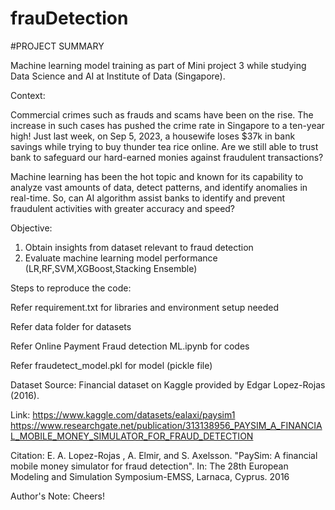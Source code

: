 # frauDetection

#PROJECT SUMMARY

Machine learning model training as part of Mini project 3 while studying Data Science and AI at Institute of Data (Singapore).




Context: 

Commercial crimes such as frauds and scams have been on the rise. 
The increase in such cases has pushed the crime rate in Singapore to a ten-year high!
Just last week, on Sep 5, 2023, a housewife loses $37k in bank savings while trying to buy thunder tea rice online.
Are we still able to trust bank to safeguard our hard-earned monies against fraudulent transactions?

Machine learning has been the hot topic and known for its capability to analyze vast amounts of data, detect patterns, and identify anomalies in real-time.
So, can AI algorithm assist banks to identify and prevent fraudulent activities with greater accuracy and speed? 




Objective:

1. Obtain insights from dataset relevant to fraud detection
2. Evaluate machine learning model performance (LR,RF,SVM,XGBoost,Stacking Ensemble)



Steps to reproduce the code: 

Refer requirement.txt for libraries and environment setup needed

Refer data folder for datasets

Refer Online Payment Fraud detection ML.ipynb for codes

Refer fraudetect_model.pkl for model (pickle file) 


Dataset Source: Financial dataset on Kaggle provided by Edgar Lopez-Rojas (2016). 

Link: https://www.kaggle.com/datasets/ealaxi/paysim1 https://www.researchgate.net/publication/313138956_PAYSIM_A_FINANCIAL_MOBILE_MONEY_SIMULATOR_FOR_FRAUD_DETECTION

Citation: E. A. Lopez-Rojas , A. Elmir, and S. Axelsson. "PaySim: A financial mobile money simulator for fraud detection". In: The 28th European Modeling and Simulation Symposium-EMSS, Larnaca, Cyprus. 2016



Author's Note: Cheers!
